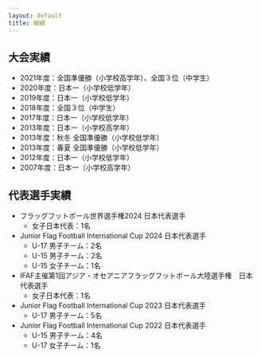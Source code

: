 ```yaml
---
layout: default
title: 戦績
---
```



大会実績
-----------

* 2021年度：全国準優勝（小学校高学年）、全国３位（中学生）
* 2020年度：日本一（小学校低学年）
* 2019年度：日本一（小学校低学年）
* 2018年度：全国３位（中学生）
* 2017年度：日本一（小学校低学年）
* 2013年度：日本一（小学校高学年）
* 2013年度：秋冬 全国準優勝（小学校低学年）
* 2013年度：春夏 全国準優勝（小学校低学年）
* 2012年度：日本一（小学校低学年）
* 2007年度：日本一（小学校高学年）


代表選手実績
------------

* フラッグフットボール世界選手権2024 日本代表選手
  * 女子日本代表：1名
* Junior Flag Football International Cup 2024 日本代表選手
  * U-17 男子チーム：2名
  * U-15 男子チーム：2名
  * U-15 女子チーム：1名
* IFAF主催第1回アジア・オセアニアフラッグフットボール大陸選手権　日本代表選手
  * 女子日本代表：1名
* Junior Flag Football International Cup 2023 日本代表選手
  * U-17 男子チーム：5名
* Junior Flag Football International Cup 2022 日本代表選手
  * U-15 男子チーム：4名
  * U-17 女子チーム：1名
